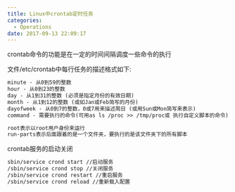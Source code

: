 ```yaml
---
title: Linux中crontab定时任务
categories:
  - Operations
date: 2017-09-13 22:09:17
---
```

crontab命令的功能是在一定的时间间隔调度一些命令的执行

文件/etc/crontab中每行任务的描述格式如下:
```html
minute - 从0到59的整数 
hour - 从0到23的整数 
day - 从1到31的整数 (必须是指定月份的有效日期)
month - 从1到12的整数 (或如Jan或Feb简写的月份)
dayofweek - 从0到7的整数，0或7用来描述周日 (或用Sun或Mon简写来表示)
command - 需要执行的命令(可用as ls /proc >> /tmp/proc或 执行自定义脚本的命令)

root表示以root用户身份来运行
run-parts表示后面跟着的是一个文件夹，要执行的是该文件夹下的所有脚本
```

crontab服务的启动关闭
```html
sbin/service crond start //启动服务
/sbin/service crond stop //关闭服务
/sbin/service crond restart //重启服务
/sbin/service crond reload //重新载入配置
```